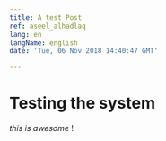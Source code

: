 ```yaml
---
title: A test Post
ref: aseel_alhadlaq
lang: en
langName: english
date: 'Tue, 06 Nov 2018 14:40:47 GMT'

---
```



# Testing the system 
_this is awesome_ !

